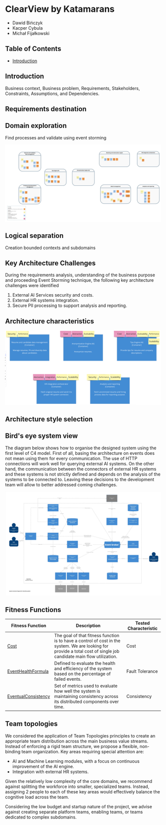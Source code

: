 # ClearView by Katamarans

- Dawid Bińczyk
- Kacper Cybula
- Michał Fijałkowski

## Table of Contents

- [Introduction](#introduction)

## Introduction
Business context, Business problem, Requirements, Stakeholders, Constraints, Assumptions, and Dependencies.

## Requirements destination

## Domain exploration
Find processes and validate using event storming

<img src="EventStorming/images/4.jpg">

## Logical separation
Creation bounded contexts and subdomains

## Key Architecture Challenges

During the requirements analysis, understanding of the business purpose and proceeding Event Storming technique, the following key architecture challenges were identified
1. External AI Services security and costs.
2. External HR systems integration.
3. Secure PII processing to support analysis and reporting.

## Architecture characteristics

<img src="Architecture/images/picked-characteristics.png">

## Architecture style selection

## Bird's eye system view

The diagram below shows how to organise the designed system using the first level of C4 model. First of all, basing the architecture on events does not mean 
using them for every communication.  The use of HTTP connections will work well for querying external AI systems. 
On the other hand, the communication between the connectors of external HR systems and these systems is not strictly 
defined and depends on the analysis of the systems to be connected to. Leaving these decisions to the development 
team will allow to better addressed coming challenges.

<img src="C4/images/C4-L2.jpg">

## Fitness Functions

| Fitness Function                                               | Description                                                                                                                                                          | Tested Characteristic |
|----------------------------------------------------------------|----------------------------------------------------------------------------------------------------------------------------------------------------------------------|-----------------------|
| [Cost](FitnessFunctions/Cost.md)                               | The goal of that fitness function is to have a control of cost in the system. We are looking for provide a total cost of single job candidate main flow utilization. | Cost                  |
| [EventHealthFormula](FitnessFunctions/EventHealthFormula.md)   | Defined to evaluate the health and efficiency of the system based on the percentage of failed events.                                                                | Fault Tolerance       |
| [EventualConsistency](FitnessFunctions/EventualConsistency.md) | Set of metrics used to evaluate how well the system is maintaining consistency across its distributed components over time.                                          | Consistency           |


## Team topologies

We considered the application of Team Topologies principles to create an appropriate team distribution across the main
business value streams. Instead of enforcing a rigid team structure, we propose a flexible, non-binding team
organization. Key areas requiring special attention are:

- AI and Machine Learning modules, with a focus on continuous improvement of the AI engine.
- Integration with external HR systems.

Given the relatively low complexity of the core domains, we recommend against splitting the workforce into smaller,
specialized teams. Instead, assigning 2 people to each of these key areas would effectively balance the cognitive load
across the team.

Considering the low budget and startup nature of the project, we advise against creating separate platform teams,
enabling teams, or teams dedicated to complex subdomains.

 


